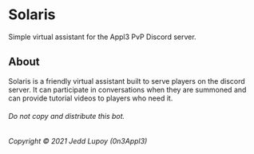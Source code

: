 # Solaris
Simple virtual assistant for the Appl3 PvP Discord server.

## About
Solaris is a friendly virtual assistant built to serve players on the discord server. It can participate in conversations when they are summoned and can provide tutorial videos to players who need it.

###### Do not copy and distribute this bot.
###### Copyright © 2021 Jedd Lupoy (0n3Appl3)

